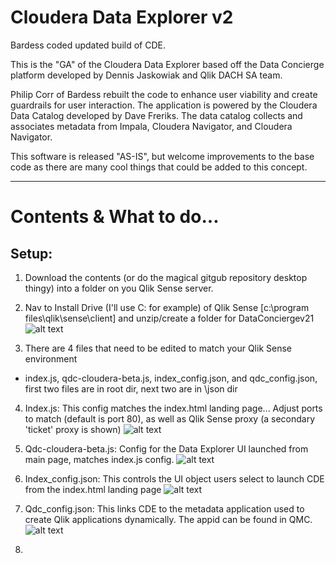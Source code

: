 # Cloudera Data Explorer v2
Bardess coded updated build of CDE.

This is the "GA" of the Cloudera Data Explorer based off the Data Concierge platform developed by Dennis Jaskowiak and Qlik DACH SA team.

Philip Corr of Bardess rebuilt the code to enhance user viability and create guardrails for user interaction. The application is powered by the Cloudera Data Catalog developed by Dave Freriks. The data catalog collects and associates metadata from Impala, Cloudera Navigator, and Cloudera Navigator.

This software is released "AS-IS", but welcome improvements to the base code as there are many cool things that could be added to this concept.

------------------------------------------------------------------------------------------

# Contents & What to do...

## Setup: 

1. Download the contents (or do the magical gitgub repository desktop thingy) into a folder on you Qlik Sense server.

2. Nav to Install Drive (I'll use C: for example) of Qlik Sense [c:\program files\qlik\sense\client] and unzip/create a folder for DataConciergev21
![alt text](https://github.com/Qlik-PE/ClouderaDataExplorer_v2/blob/master/img/install%20directory%20CDE.png "Install Image1")

3. There are 4 files that need to be edited to match your Qlik Sense environment  
  * index.js, qdc-cloudera-beta.js, index_config.json, and qdc_config.json, first two files are in root dir, next two are in \json dir  

4. Index.js: This config matches the index.html landing page... Adjust ports to match (default is port 80), as well as Qlik Sense proxy (a secondary 'ticket' proxy is shown)
![alt text](https://github.com/Qlik-PE/ClouderaDataExplorer_v2/blob/master/img/indexjs.png "Index.js")

5. Qdc-cloudera-beta.js: Config for the Data Explorer UI launched from main page, matches index.js config.
![alt text](https://github.com/Qlik-PE/ClouderaDataExplorer_v2/blob/master/img/qdc_cloudera.png "qdc-cloudera-beta.js")

6. Index_config.json: This controls the UI object users select to launch CDE from the index.html landing page
![alt text](https://github.com/Qlik-PE/ClouderaDataExplorer_v2/blob/master/img/index_config.png "index_config.js")

7. Qdc_config.json:  This links CDE to the metadata application used to create Qlik applications dynamically. The appid can be found in QMC.  
![alt text](https://github.com/Qlik-PE/ClouderaDataExplorer_v2/blob/master/img/qdc_config.png "qdc_config.js")

8. 


